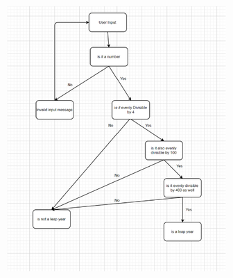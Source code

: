 ![Flowchart for the leap year program](https://github.com/JJJ62/Jawad_Alamgir_hw2/blob/master/Flowchart.png)